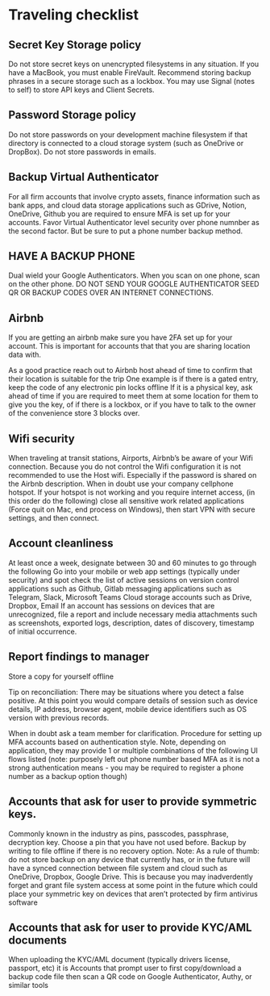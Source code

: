 # Traveling checklist 

## Secret Key Storage policy

Do not store secret keys on unencrypted filesystems in any situation. If you have a MacBook, you must enable FireVault. Recommend storing backup phrases in a secure storage such as a lockbox. You may use Signal (notes to self) to store API keys and Client Secrets.

## Password Storage policy

Do not store passwords on your development machine filesystem if that directory is connected to a cloud storage system (such as OneDrive or DropBox). Do not store passwords in emails. 

## Backup Virtual Authenticator

For all firm accounts that involve crypto assets, finance information such as bank apps, and cloud data storage applications such as GDrive, Notion, OneDrive, Github you are required to ensure MFA is set up for your accounts. Favor Virtual Authenticator level security over phone numnber as the second factor. But be sure to put a phone number backup method. 


## HAVE A BACKUP PHONE

Dual wield your Google Authenticators. When you scan on one phone, scan on the other phone. DO NOT SEND YOUR GOOGLE AUTHENTICATOR SEED QR OR BACKUP CODES OVER AN INTERNET CONNECTIONS.


## Airbnb

If you are getting an airbnb make sure you have 2FA set up for your account. This is important for accounts that that you are sharing location data with. 

As a good practice reach out to Airbnb host ahead of time to confirm that their location is suitable for the trip One example is if there is a gated entry, keep the code of any electronic pin locks offline If it is a physical key, ask ahead of time if you are required to meet them at some location for them to give you the key, of if there is a lockbox, or if you have to talk to the owner of the convenience store 3 blocks over. 

## Wifi security 

When traveling at transit stations, Airports, Airbnb’s be aware of your Wifi connection. Because you do not control the Wifi configuration it is not recommended to use the Host wifi. Especially if the password is shared on the Airbnb description. When in doubt use your company cellphone hotspot. If your hotspot is not working and you require internet access, (in this order do the following) close all sensitive work related applications (Force quit on Mac, end process on Windows), then start VPN with secure settings, and then connect.

##  Account cleanliness 

At least once a week, designate between 30 and 60 minutes to go through the following Go into your mobile or web app settings (typically under security) and spot check the list of active sessions on version control applications such as Github, Gitlab messaging applications such as Telegram, Slack, Microsoft Teams Cloud storage accounts such as Drive, Dropbox, Email If an account has sessions on devices that are unrecognized, file a report and include necessary media attachments such as screenshots, exported logs, description, dates of discovery, timestamp of initial occurrence.

## Report findings to manager 

Store a copy for yourself offline 

Tip on reconciliation: There may be situations where you detect a false positive. At this point you would compare details of session such as device details, IP address, browser agent, mobile device identifiers such as OS version with previous records. 

When in doubt ask a team member for clarification. Procedure for setting up MFA accounts based on authentication style. Note, depending on application, they may provide 1 or multiple combinations of the following UI flows listed (note: purposely left out phone number based MFA as it is not a strong authentication means - you may be required to register a phone number as a backup option though) 

## Accounts that ask for user to provide symmetric keys. 

Commonly known in the industry as pins, passcodes, passphrase, decryption key. Choose a pin that you have not used before. Backup by writing to file offline if there is no recovery option. Note: As a rule of thumb: do not store backup on any device that currently has, or in the future will have a synced connection between file system and cloud such as OneDrive, Dropbox, Google Drive. This is because you may inadverdently forget and grant file system access at some point in the future which could place your symmetric key on devices that aren’t protected by firm antivirus software 

## Accounts that ask for user to provide KYC/AML documents 

When uploading the KYC/AML document (typically drivers license, passport, etc) it is Accounts that prompt user to first copy/download a backup code file then scan a QR code on Google Authenticator, Authy, or similar tools 




